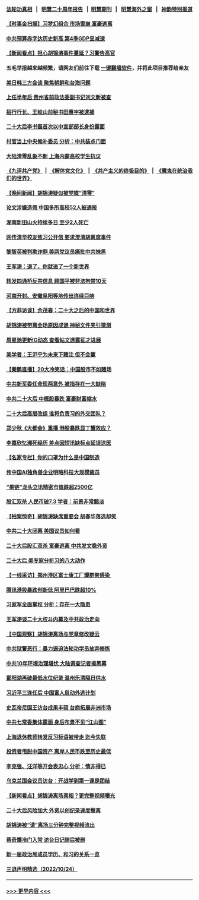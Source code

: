 #### [法轮功真相](https://github.com/gfw-breaker/truth/blob/master/README.md?t=0) &nbsp;&nbsp;|&nbsp;&nbsp; [明慧二十周年报告](https://github.com/gfw-breaker/mh-reports/blob/master/README.md?t=0) &nbsp;&nbsp;|&nbsp;&nbsp;[明慧期刊](https://github.com/gfw-breaker/mh-qikan) &nbsp;&nbsp;|&nbsp;&nbsp; [明慧海外之窗](https://github.com/gfw-breaker/mh-news/blob/master/README.md?t=0) &nbsp;&nbsp;|&nbsp;&nbsp; [神韵特别报道](https://github.com/gfw-breaker/mh-news/blob/master/shenyun.md?t=0)
#### [【时事金扫描】习梦幻组合 市场雪崩 富豪逃离](../pages/nsc413/n13853270.md?t=10270001) 
#### [中共预算赤字达历史新高 第4季GDP呈减速](../pages/nsc413/n13853163.md?t=10270001) 
#### [【新闻看点】担心胡锦涛事件蔓延？习警告高官](../pages/nsc413/n13852674.md?t=10270001) 
#### 五毛举报越来越频繁，请网友们前往下载 [一键翻墙软件](https://github.com/gfw-breaker/ssr-accounts)，并将此项目推荐给亲友
#### [美日韩三方会谈 聚焦朝鲜和台海问题](../pages/nsc413/n13853237.md?t=10270001) 
#### [上任半年后 贵州省前政法委副书记刘文新被查](../pages/nsc413/n13853212.md?t=10270001) 
#### [招行行长、王岐山前秘书田惠宇被逮捕](../pages/nsc413/n13853116.md?t=10270001) 
#### [二十大后李书磊首次以中宣部部长身份露面](../pages/nsc413/n13853203.md?t=10270001) 
#### [村官当上中央候补委员 分析：中共装点门面](../pages/nsc413/n13853127.md?t=10270001) 
#### [大陆清零乱象不断 上海内蒙高校学生抗议](../pages/nsc413/n13852968.md?t=10270001) 
#### [《九评共产党》](https://github.com/begood0513/9ping.md/blob/master/README.md) &nbsp;|&nbsp; [《解体党文化》](../../../../jtdwh.md/blob/master/README.md)  &nbsp;|&nbsp; [《共产主义的终极目的》](../../../../gczydzjmd.md/blob/master/README.md) &nbsp;|&nbsp; [《魔鬼在统治我们的世界》](../../../../mgztzwmdsj.md/blob/master/README.md) 
#### [【晚间新闻】胡锦涛疑似被党媒“清零”](../pages/nsc413/n13852382.md?t=10270001) 
#### [论文涉嫌造假 中国多所高校52人被通报](../pages/nsc413/n13852990.md?t=10270001) 
#### [湖南新田山火持续多日 至少2人死亡](../pages/nsc413/n13852880.md?t=10270001) 
#### [网传清华校友致习公开信 要求澄清胡离席事件](../pages/nsc413/n13852835.md?t=10270001) 
#### [黎智英被判欺诈罪 美两党议员痛批中共抹黑](../pages/nsc413/n13852892.md?t=10270001) 
#### [王军涛：退了，你就进了一个新世界](../pages/nsc413/n13852887.md?t=10270001) 
#### [转发四通桥反共信息 顾国平被非法拘禁10天](../pages/nsc413/n13852888.md?t=10270001) 
#### [河南开封、安徽阜阳等地传出连续巨响](../pages/nsc413/n13852855.md?t=10270001) 
#### [【方菲访谈】余茂春：二十大之后的中国和世界](../pages/nsc413/n13852740.md?t=10270001) 
#### [胡锦涛被带离会场原因成谜 神秘文件夹引猜测](../pages/nsc413/n13852746.md?t=10270001) 
#### [周星驰更新IG动态 查看帖文透露征才进展](../pages/nsc413/n13852782.md?t=10270001) 
#### [美学者：王沪宁为未来下赌注 但不会赢](../pages/nsc413/n13852618.md?t=10270001) 
#### [【秦鹏直播】20大冷笑话：中国股市不如赌场](../pages/nsc413/n13852776.md?t=10270001) 
#### [中共新军委任命现两意外 被指存在一大缺陷](../pages/nsc413/n13852629.md?t=10270001) 
#### [中共二十大后 中概股暴跌 富豪财富缩水](../pages/nsc413/n13852737.md?t=10270001) 
#### [二十大后高层改组 谁将负责习的外交团队？](../pages/nsc413/n13852729.md?t=10270001) 
#### [郑少秋《大都会》重播 港股暴跌显丁蟹效应？](../pages/nsc413/n13852747.md?t=10270001) 
#### [李嘉欣忆濒死经历 差点因短讯缺标点延误送医](../pages/nsc413/n13852727.md?t=10270001) 
#### [【名家专栏】你的口罩为什么是中国制造](../pages/nsc413/n13852536.md?t=10270001) 
#### [传中国AI独角兽企业明略科技大规模裁员](../pages/nsc413/n13852723.md?t=10270001) 
#### [“果链”龙头立讯精密市值跌超2500亿](../pages/nsc413/n13852699.md?t=10270001) 
#### [股汇双杀 人民币破7.3 学者：前景非常黯淡](../pages/nsc413/n13852668.md?t=10270001) 
#### [【拍案惊奇】胡锦涛缺席重要会 胡春华落选却笑](../pages/nsc413/n13852619.md?t=10270001) 
#### [中共二十大闭幕 美国议员如何看](../pages/nsc413/n13852701.md?t=10270001) 
#### [二十大后股汇双杀 富豪逃离 中共发文稳外资](../pages/nsc413/n13852474.md?t=10270001) 
#### [二十大后 美专家分析习的八大动作](../pages/nsc413/n13852651.md?t=10270001) 
#### [【一线采访】郑州港区富士康工厂爆群聚感染 ](../pages/nsc413/n13852484.md?t=10270001) 
#### [腾讯港股暴跌创新低 阿里巴巴跌超10%](../pages/nsc413/n13852635.md?t=10270001) 
#### [习家军全面掌权 分析：存在一大隐患](../pages/nsc413/n13852543.md?t=10270001) 
#### [王军涛谈二十大权斗内幕及中共政治走向](../pages/nsc413/n13852512.md?t=10270001) 
#### [【中国观察】胡锦涛离场与党章修改疑云](../pages/nsc413/n13852377.md?t=10270001) 
#### [中共狱警恶行：暴力逼迫法轮功学员放弃修炼](../pages/nsc413/n13851207.md?t=10270001) 
#### [中共10年环境治理堪忧 大陆调查记者揭黑幕](../pages/nsc413/n13852469.md?t=10270001) 
#### [鄱阳湖再破最低水位纪录 温州乐清隔日供水](../pages/nsc413/n13852258.md?t=10270001) 
#### [习近平三连任后 中国富人启动外逃计划](../pages/nsc413/n13852407.md?t=10270001) 
#### [史瓦帝尼国王访台成果丰硕 台商拓展非洲市场](../pages/nsc413/n13852200.md?t=10270001) 
#### [中共七常委集体露面 身后布景不见“江山图”](../pages/nsc413/n13852367.md?t=10270001) 
#### [上海退休教师转发反习标语被带走 迄今失联](../pages/nsc413/n13852403.md?t=10270001) 
#### [投资者甩脱中国资产 离岸人民币跌至历史最低](../pages/nsc413/n13852379.md?t=10270001) 
#### [李克强、汪洋等开会表忠心 分析：情非得已](../pages/nsc413/n13852331.md?t=10270001) 
#### [乌克兰国会议员访台：开战学到第一课是团结](../pages/nsc413/n13852308.md?t=10270001) 
#### [【新闻看点】胡锦涛离场真相？更完整视频曝光](../pages/nsc413/n13851865.md?t=10270001) 
#### [二十大后风险加大 外资以创纪录速度撤离](../pages/nsc413/n13852213.md?t=10270001) 
#### [胡锦涛被“请”离场三分钟完整视频流出](../pages/nsc413/n13852163.md?t=10270001) 
#### [蔡奇爆冷门入常 访台日记随后被删](../pages/nsc413/n13852198.md?t=10270001) 
#### [新一届政治局成员学历、和习的关系一览](../pages/nsc413/n13852149.md?t=10270001) 
#### [三退声明精选（2022/10/24）](../pages/nsc413/n13852215.md?t=10270001) 

----
#### [ >>> 更早内容 <<< ](../indexes/nsc413-earlier.md)
